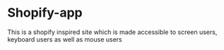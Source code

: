 # Shopify-app
This is a shopify inspired site which is made accessible to screen users, keyboard users as well as mouse users
